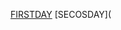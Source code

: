 [FIRSTDAY](https://github.com/jebinjosep/bad/blob/main/Screenshot%20from%202023-05-09%2012-08-54.png)
[SECOSDAY](
